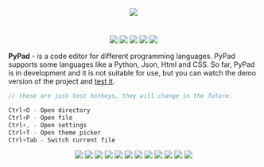 <p align="center">
  <img src="Logo.png">
</p>

<h1></h1>
<p align="center">

  <img src="https://img.shields.io/badge/version-v0.2.2--alpha-green">
  <img src="https://img.shields.io/github/license/chebupelka8/PyPad-v2">
  <img src="https://img.shields.io/github/commit-activity/t/chebupelka8/PyPad-v2"> 
  <img src="https://img.shields.io/github/stars/chebupelka8/PyPad-v2">
  <img src="https://img.shields.io/github/watchers/chebupelka8/PyPad-v2">
  
</p>


<b>PyPad</b> - is a code editor for different programming languages. 
PyPad supports some languages like a Python, Json, Html and CSS. So far, PyPad is in development and it is not suitable for use, but you can watch the demo version of the project and  <a href="https://github.com/chebupelka8/PyPad-v2/releases/tag/v0.2.2">test it</a>.

```java
// these are just test hotkeys, they will change in the future.

Ctrl+O - Open directory
Ctrl+P - Open file
Ctrl+, - Open settings
Ctrl+T - Open theme picker
Ctrl+Tab - Switch current file
```

<p align="center">
  <img src="screenshots/screen1.png">
  <img src="screenshots/screen5.png">
  <img src="screenshots/screen6.png">
  <img src="screenshots/screen3.png">
  <img src="screenshots/screen0.png">
  <img src="screenshots/screen2.png">
  <img src="screenshots/screen4.png">
  <img src="screenshots/screen7.png">
  <img src="screenshots/screen8.png">
  <img src="screenshots/screen10.png">
  <img src="screenshots/screen9.png">
  <img src="screenshots/screen11.png">
  
</p>
